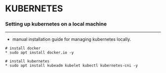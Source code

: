 # KUBERNETES


### Setting up kubernetes on a local machine


---
  * manual installation guide for managing kubernetes locally. 
```
# install docker
* sudo apt install docker.io -y

# install kubernetes
* sudo apt install kubeadm kubelet kubectl kubernetes-cni -y
```